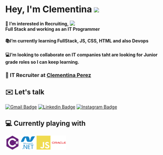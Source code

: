  


<!---
clemenvperez/clemenvperez is a ✨ special ✨ repository because its `README.md` (this file) appears on your GitHub profile.
You can click the Preview link to take a look at your changes.
--->


# Hey, I'm Clementina <img aling='right' src= "https://media.giphy.com/media/v1.Y2lkPTc5MGI3NjExZTM1MzQ3NGQ2NmU5NzFjN2Y0YTg1MDRlYzNlYWY1ODFmNWFjYTQ3YiZlcD12MV9pbnRlcm5hbF9naWZzX2dpZklkJmN0PXM/eYrDqRKp4XjmdUYLAk/giphy.gif" width="50">
 
<img align='right' src="https://64.media.tumblr.com/48c2732815d101186462eb4b664add67/cdbdcd50de3e06e7-f1/s1280x1920/ca0504987281dcdaf35c85731fa9c105319f8cd2.gifv" width="300">
<h4> 🧠 I’m interested in Recruiting, Full Stack and working as an IT Programmer </h4>
<h4> 📚I’m currently learning FullStack, JS, CSS, HTML and also Devops
<h4> 💻I’m looking to collaborate on IT companies taht are looking for Junior grade roles so I can keep learning.
<h3>💼 IT Recruiter at <a href="https://www.linkedin.com/in/clementina-perez-26b559263/">Clementina Perez</a></h3>


## :envelope: Let's talk
 
[![Gmail Badge](https://img.shields.io/badge/-clemenvperez@gmail.com-c14438?style=flat-square&logo=Gmail&logoColor=white&link=mailto:achyutghosh06@gmail.com)](mailto:clemenvperez@gmail.com)
[![Linkedin Badge](https://img.shields.io/badge/-LinkedIn-0e76a8?style=flat-square&logo=Linkedin&logoColor=white)](https://www.linkedin.com/in/clemenvperez/)
 [![Instagram Badge](https://img.shields.io/badge/-Instagram-e4405f?style=flat-square&logo=Instagram&logoColor=white)](https://instagram.com/clemenvperez/)

## :computer: Currently playing with 
<p align="left">
  <img src="https://raw.githubusercontent.com/devicons/devicon/master/icons/csharp/csharp-plain.svg" alt="csharp" width="45" height="45" />
  <img src="https://raw.githubusercontent.com/devicons/devicon/master/icons/dot-net/dot-net-plain-wordmark.svg" alt="dotnet" width="45" height="45" />
  <img src="https://raw.githubusercontent.com/devicons/devicon/master/icons/javascript/javascript-plain.svg" alt="javascript" width="45" height="45" />
  <img src="https://raw.githubusercontent.com/devicons/devicon/master/icons/oracle/oracle-original.svg" alt="oracle" width="45" height="45" />
</p>
<br>